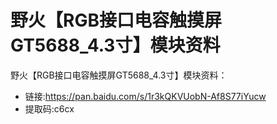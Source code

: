 # 野火【RGB接口电容触摸屏GT5688_4.3寸】模块资料
野火【RGB接口电容触摸屏GT5688_4.3寸】模块资料：
* 链接:https://pan.baidu.com/s/1r3kQKVUobN-Af8S77iYucw 
* 提取码:c6cx 